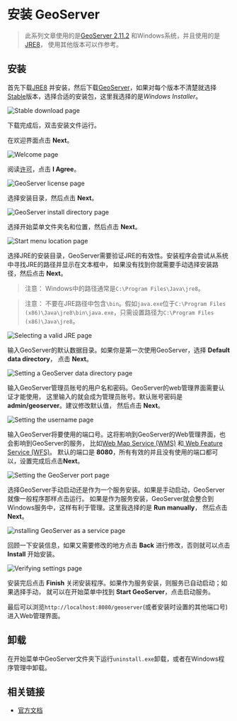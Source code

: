 # 安装 GeoServer

>此系列文章使用的是[GeoServer 2.11.2](http://geoserver.org/release/2.11.2/)
和Windows系统，并且使用的是[JRE8](http://www.oracle.com/technetwork/java/javase/downloads/jre8-downloads-2133155.html)，
使用其他版本可以作参考。

## 安装
首先下载[JRE8](http://www.oracle.com/technetwork/java/javase/downloads/jre8-downloads-2133155.html)
并安装，然后下载[GeoServer](http://geoserver.org/download/)，如果对每个版本不清楚就选择
[Stable](http://geoserver.org/release/stable/)版本，选择合适的安装包，这里我选择的是*Windows Installer*。

![Stable download page](../images/windowsinstaller.png)

下载完成后，双击安装文件运行。

在欢迎界面点击 **Next**。

![Welcome page](../images/win_welcome.png)

阅读[许可](http://docs.geoserver.org/latest/en/user/introduction/license.html#license)，点击 **I Agree**。

![GeoServer license page](../images/win_license.png)

选择安装目录，然后点击 **Next**。

![GeoServer install directory page](../images/win_installdir.png)

选择开始菜单文件夹名和位置，然后点击 **Next**。

![Start menu location page](../images/win_startmenu.png)

选择JRE的安装目录，GeoServer需要验证JRE的有效性。安装程序会尝试从系统中寻找JRE的路径并显示在文本框中，
如果没有找到你就需要手动选择安装路径，然后点击 **Next**。
>注意： Windows中的路径通常是`C:\Program Files\Java\jre8`。

>注意： 不要在JRE路径中包含`\bin`。假如`java.exe`位于`C:\Program Files (x86)\Java\jre8\bin\java.exe`，只需设置路径为`C:\Program Files (x86)\Java\jre8`。

![Selecting a valid JRE page](../images/win_jre.png)

输入GeoServer的默认数据目录。如果你是第一次使用GeoServer，选择 **Default data directory**，
点击 **Next**。

![Setting a GeoServer data directory page](../images/win_datadir.png)

输入GeoServer管理员账号的用户名和密码。GeoServer的web管理界面需要认证才能使用，
这里输入的就会成为管理员账号。默认账号密码是 **admin/geoserver**。建议修改默认值，
然后点击 **Next**。

![Setting the username  page](../images/win_creds.png)

输入GeoServer将要使用的端口号。这将影响到GeoServer的Web管理界面，也会影响到GeoServer的服务，
比如[Web Map Service (WMS)](http://docs.geoserver.org/latest/en/user/services/wms/index.html#wms)
和[ Web Feature Service (WFS)](http://docs.geoserver.org/latest/en/user/services/wfs/index.html#wfs)。
默认的端口是 **8080**，所有有效的并且没有使用的端口都可以，设置完成后点击**Next**。

![Setting the GeoServer port page](../images/win_port.png)

选择GeoServer手动启动还是作为一个服务安装。如果是手动启动，GeoServer就像一般程序那样点击运行。
如果是作为服务安装，GeoServer就会整合到Windows服务中，这样有利于管理。这里我选择的是 **Run manually**，
然后点击 **Next**。

![nstalling GeoServer as a service page](../images/win_service.png)

回顾一下安装信息，如果又需要修改的地方点击 **Back** 进行修改，否则就可以点击 **Install** 开始安装。

![Verifying settings page](../images/win_review.png)

安装完后点击 **Finish** 关闭安装程序。如果作为服务安装，则服务已自动启动；如果选择手动，
就可以在开始菜单中找到 **Start GeoServer**，点击启动服务。

最后可以浏览`http://localhost:8080/geoserver`(或者安装时设置的其他端口号)进入Web管理界面。

## 卸载
在开始菜单中GeoServer文件夹下运行`uninstall.exe`卸载，或者在Windows程序管理中卸载。

## 相关链接

* [官方文档](http://docs.geoserver.org/latest/en/user/installation/index.html#installation)

